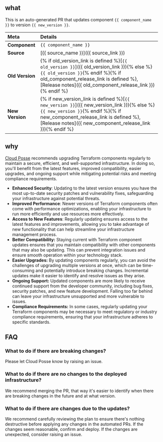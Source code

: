 ## what

This is an auto-generated PR that updates component `{{ component_name }}` to version `{{ new_version }}`.

| Meta               | Details                                |
|:-------------------|:---------------------------------------|
| **Component**      | `{{ component_name }}`                 |
| **Source**         | [{{ source_name }}]({{ source_link }}) |
| **Old Version**    | {% if old_version_link is defined %}[`{{ old_version }}`]({{ old_version_link }}){% else %}`{{ old_version }}`{% endif %}{% if old_component_release_link is defined %}, [Release notes]({{ old_component_release_link }}){% endif %} |
| **New Version**    | {% if new_version_link is defined %}[`{{ new_version }}`]({{ new_version_link }}){% else %}`{{ new_version }}`{% endif %}{% if new_component_release_link is defined %}, [Release notes]({{ new_component_release_link }}){% endif %} |

## why

[Cloud Posse](https://cloudposse.com) recommends upgrading Terraform components regularly to maintain a secure, efficient, and well-supported infrastructure. In doing so, you'll benefit from the latest features, improved compatibility, easier upgrades, and ongoing support while mitigating potential risks and meeting compliance requirements.

- **Enhanced Security**: Updating to the latest version ensures you have the most up-to-date security patches and vulnerability fixes, safeguarding your infrastructure against potential threats.
- **Improved Performance**: Newer versions of Terraform components often come with performance optimizations, enabling your infrastructure to run more efficiently and use resources more effectively.
- **Access to New Features**: Regularly updating ensures access to the latest features and improvements, allowing you to take advantage of new functionality that can help streamline your infrastructure management process.
- **Better Compatibility:** Staying current with Terraform component updates ensures that you maintain compatibility with other components that may also be updating. This can prevent integration issues and ensure smooth operation within your technology stack.
- **Easier Upgrades:** By updating components regularly, you can avoid the challenges of upgrading multiple versions at once, which can be time-consuming and potentially introduce breaking changes. Incremental updates make it easier to identify and resolve issues as they arise.
- **Ongoing Support:** Updated components are more likely to receive continued support from the developer community, including bug fixes, security patches, and new feature development. Falling too far behind can leave your infrastructure unsupported and more vulnerable to issues.
- **Compliance Requirements:** In some cases, regularly updating your Terraform components may be necessary to meet regulatory or industry compliance requirements, ensuring that your infrastructure adheres to specific standards.

## FAQ

### What to do if there are breaking changes?
Please let Cloud Posse know by raising an issue.

### What to do if there are no changes to the deployed infrastructure?
We recommend merging the PR, that way it's easier to identify when there are breaking changes in the future and at what version.

### What to do if there are changes due to the updates?
We recommend carefully reviewing the plan to ensure there's nothing destructive before applying any changes in the automated PRs. If the changes seem reasonable, confirm and deploy. If the changes are unexpected, consider raising an issue.